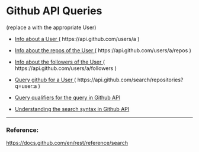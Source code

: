 # Github API Queries

(replace a with the appropriate User)
 
- [ Info about a User ](https://api.github.com/users/a) ( https<span>://</span>api.github.com/users/a )

- [ Info about the repos of the User ](https://api.github.com/users/a/repos) ( https<span>://</span>api.github.com/users/a/repos )

- [ Info about the followers of the User ](https://api.github.com/users/a/followers) ( https<span>://</span>api.github.com/users/a/followers )

- [ Query github for a User ](https://api.github.com/search/repositories?q=user:a) ( https<span>://</span>api.github.com/search/repositories?q=user:a )

- [ Query qualifiers for the query in Github API](https://docs.github.com/en/github/searching-for-information-on-github/searching-on-github/searching-users)

- [ Understanding the search syntax in Github API ](https://docs.github.com/en/github/searching-for-information-on-github/getting-started-with-searching-on-github/understanding-the-search-syntax )

----------------
### Reference:

https://docs.github.com/en/rest/reference/search


